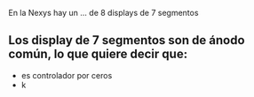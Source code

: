 En la Nexys hay un ... de 8 displays de 7 segmentos

Los display de 7 segmentos son de ánodo común, lo que quiere decir que:
-
- es controlador por ceros
- k


